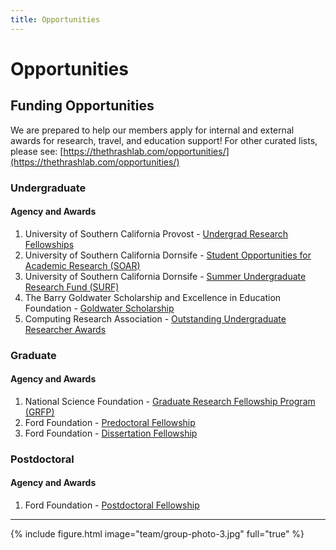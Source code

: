 ```yaml
---
title: Opportunities
---
```


# <i class="fas fa-feather-alt"></i>Opportunities

## Funding Opportunities

We are prepared to help our members apply for internal and external awards for research, travel, and education support! For other curated lists, please see: [https://thethrashlab.com/opportunities/](https://thethrashlab.com/opportunities/)

### Undergraduate

#### Agency and Awards

1. University of Southern California Provost - [Undergrad Research Fellowships](https://undergrad.usc.edu/experience/research/undergrad_research/)
2. University of Southern California Dornsife - [Student Opportunities for Academic Research (SOAR)](https://dornsife.usc.edu/soar)
3. University of Southern California Dornsife - [Summer Undergraduate Research Fund (SURF)](https://dornsife.usc.edu/surf-shure/)
4. The Barry Goldwater Scholarship and Excellence in Education Foundation - [Goldwater Scholarship](https://goldwater.scholarsapply.org/eligibility/)
5. Computing Research Association - [Outstanding Undergraduate Researcher Awards](https://cra.org/crae/awards/cra-outstanding-undergraduate-researchers/)

### Graduate

#### Agency and Awards

1. National Science Foundation - [Graduate Research Fellowship Program (GRFP)](https://www.nsfgrfp.org/)
2. Ford Foundation - [Predoctoral Fellowship](https://sites.nationalacademies.org/PGA/FordFellowships/PGA_171962)
3. Ford Foundation - [Dissertation Fellowship](https://sites.nationalacademies.org/PGA/FordFellowships/PGA_171939)

### Postdoctoral

#### Agency and Awards

1. Ford Foundation - [Postdoctoral Fellowship](https://sites.nationalacademies.org/PGA/FordFellowships/PGA_171940)

---

{% include figure.html image="team/group-photo-3.jpg" full="true" %}

